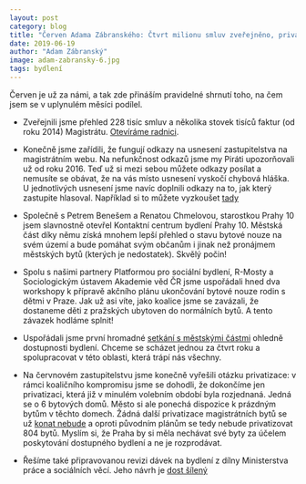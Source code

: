 ```yaml
---
layout: post
category: blog
title: "Červen Adama Zábranského: Čtvrt milionu smluv zveřejněno, privatizace dořešena a centrum bydlení na Praze 10 otevřeno"
date: 2019-06-19
author: "Adam Zábranský"
image: adam-zabransky-6.jpg
tags: bydlení
---
```


Červen je už za námi, a tak zde přináším pravidelné shrnutí toho, na čem jsem se v uplynulém měsíci podílel.

- Zveřejnili jsme přehled 228 tisíc smluv a několika stovek tisíců faktur (od roku 2014) Magistrátu. [Otevíráme radnici](http://www.praha.eu/jnp/cz/o_meste/magistrat/tiskovy_servis/tiskove_zpravy/praha_zverejnuje_evidenci_smluv_a_faktur.html). 

- Konečně jsme zařídili, že fungují odkazy na usnesení zastupitelstva na magistrátním webu. Na nefunkčnost odkazů jsme my Piráti upozorňovali už od roku 2016. Teď už si mezi sebou můžete odkazy posílat a nemusíte se obávat, že na vás místo usnesení vyskočí chybová hláška. U jednotlivých usnesení jsme navíc doplnili odkazy na to, jak který zastupite hlasoval. Například si to můžete vyzkoušet [tady](http://zastupitelstvo.praha.eu/ina/tedusndetail.aspx?par=252034093101096057047034111101096057044034108101096057045034105101096057045&id=558934)

- Společně s Petrem Benešem a Renatou Chmelovou, starostkou Prahy 10 jsem slavnostně otevřel Kontaktní centrum bydlení Prahy 10. Městská část díky němu získá mnohem lepší přehled o stavu bytové nouze na svém území a bude pomáhat svým občanům i jinak než pronájmem městských bytů (kterých je nedostatek). Skvělý počin!

- Spolu s našimi partnery Platformou pro sociální bydlení, R-Mosty a Sociologickým ústavem Akademie věd ČR jsme uspořádali hned dva workshopy k přípravě akčního plánu ukončování bytové nouze rodin s dětmi v Praze. Jak už asi víte, jako koalice jsme se zavázali, že dostaneme děti z pražských ubytoven do normálních bytů. A tento závazek hodláme splnit!

- Uspořádali jsme první hromadné [setkání s městskými částmi](https://praha.pirati.cz/magistrat-zahajil-koordinaci-cinnosti-k-dostupnosti-bydleni.html) ohledně dostupnosti bydlení. Chceme se scházet jednou za čtvrt roku a spolupracovat v této oblasti, která trápí nás všechny.

- Na červnovém zastupitelstvu jsme konečně vyřešili otázku privatizace: v rámci koaličního kompromisu jsme se dohodli, že dokončíme jen privatizaci, která již v minulém volebním období byla rozjednaná. Jedná se o 6 bytových domů. Město si ale ponechá dispozice k prázdným bytům v těchto domech. Žádná další privatizace magistrátních bytů se už [konat nebude](https://praha.pirati.cz/praha-jiz-nebude-provadet-privatizace.html) a oproti původním plánům se tedy nebude privatizovat 804 bytů. Myslím si, že Praha by si měla nechávat své byty za účelem poskytování dostupného bydlení a ne je rozprodávat.

- Řešíme také připravovanou revizi dávek na bydlení z dílny Ministerstva práce a sociálních věcí. Jeho návrh je [dost šílený](http://www.praha.eu/jnp/cz/o_meste/magistrat/tiskovy_servis/tiskove_zpravy/vedeni_prahy_zasadne_nesouhlasi_s.html?)
